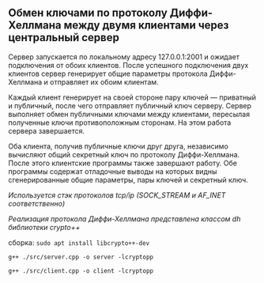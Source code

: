 ## Обмен ключами по протоколу Диффи-Хеллмана между двумя клиентами через центральный сервер

Сервер запускается по локальному адресу 127.0.0.1:2001 и ожидает подключения от обоих клиентов. 
После успешного подключения двух клиентов сервер генерирует общие параметры протокола Диффи-Хеллмана и отправляет их обоим клиентам.

Каждый клиент генерирует на своей стороне пару ключей — приватный и публичный, после чего отправляет публичный ключ серверу. 
Сервер выполняет обмен публичными ключами между клиентами, пересылая полученные ключи противоположным сторонам. На этом работа сервера завершается.

Оба клиента, получив публичные ключи друг друга, независимо вычисляют общий секретный ключ по протоколу Диффи-Хеллмана. 
После этого клиентские программы также завершают работу. Обе программы содержат отладочные выводы на которых видны сгенерированные общие параметры,
пары ключей и секретный ключ.

*Используется стэк протоколов tcp/ip (SOCK_STREAM и AF_INET соответственно)*

*Реализация протокола Диффи-Хеллмана представлена классом dh библиотеки crypto++*

сборка: 
```sudo apt install libcrypto++-dev```

```g++ ./src/server.cpp -o server -lcryptopp```

```g++ ./src/client.cpp -o client -lcryptopp```
